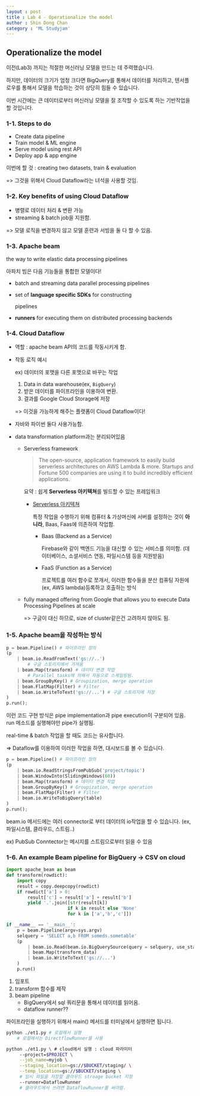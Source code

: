 ```yaml
---
layout : post
title : Lab 4 - Operationalize the model
author : Shin Dong Chan
category : 'ML Studyjam'
---
```


## Operationalize the model

이전(Lab3) 까지는 적절한 머신러닝 모델을 만드는 데 주력했습니다.

하지만, 데이터의 크기가 엄청 크다면 BigQuery를 통해서 데이터를 처리하고, 텐서플로우를 통해서 모델을 학습하는 것이 상당히 힘들 수 있습니다.

이번 시간에는 큰 데이터로부터 머신러닝 모델을 잘 조작할 수 있도록 하는 기반작업을 할 것입니다.


### 1-1. Steps  to do

- Create data pipeline
- Train model & ML engine
- Serve model using rest API
- Deploy app & app engine

이번에 할 것 : creating two datasets,  train & evaluation

=> 그것을 위해서 Cloud Dataflow라는 녀석을 사용할 것임.

### 1-2. Key benefits of using Cloud Dataflow

- 병렬로 데이터 처리 & 변환 가능
- streaming & batch job을 지원함.

=> 모델 로직을 변경하지 않고 모델 훈련과 서빙을 둘 다 할 수 있음.

### 1-3. Apache beam 

the way to write elastic data processing pipelines

아파치 빔은 다음 기능들을 통합한 모델이다!

- batch and streaming data parallel processing pipelines

- set of **language specific SDKs** for constructing 

  pipelines 

- **runners** for executing them on distributed processing backends

### 1-4. Cloud Dataflow 

- 역할 : apache beam API의 코드를 작동시키게 함.

- 작동 로직 예시

  ex) 데이터의 포맷을 다른 포맷으로 바꾸는 작업

  1. Data in data warehouse(ex, `BigQuery`)
  2. 받은 데이터를 파이프라인을 이용하여 변환.
  3. 결과를 Google Cloud Storage에 저장

  => 이것을 가능하게 해주는 플랫폼이 Cloud Dataflow이다!

- 자바와 파이썬 둘다 사용가능함.

- data transformation platform과는 분리되어있음

  - Serverless framework

    > The open-source, application framework to easily build serverless architectures on AWS Lambda & more. Startups and Fortune 500 companies are using it to build incredibly efficient applications.

    요약 : 쉽게 **Serverless 아키텍쳐**를 빌드할 수 있는 프레임워크

    - [Serverless 아키텍쳐](<https://velopert.com/3543>)

      특정 작업을 수행하기 위해 컴퓨터 & 가상머신에 서버를 설정하는 것이 **아니라**, Baas, Faas에 의존하여 작업함.

      - Baas (Backend as a Service)

        Firebase와 같이 백엔드 기능을 대신할 수 있는 서비스를 의미함. (데이터베이스, 소셜서비스 연동, 파일시스템 등을 지원받음)

      - FaaS (Function as a Service)

        프로젝트를 여러 함수로 쪼개서, 이러한 함수들을 분산 컴퓨팅 자원에(ex, AWS lambda)등록하고 호출하는 방식

  - fully managed offering from Google that allows you to execute Data Processing Pipelines at scale

    => 구글이 대신 하므로, size of cluster같은건 고려하지 않아도 됨.

### 1-5. Apache beam을 작성하는 방식

```python
p = beam.Pipeline() # 파이프라인 정의
(p
	| beam.io.ReadFromText('gs://..') 
 		# 구글 스토리지에서 가져옴
	| beam.Map(transform) # 데이터 변경 작업
 		# Parallel tasks에 의해서 자동으로 스케일링됨.
 	| beam.GroupByKey() # Groupization, merge operation
 	| beam.FlatMap(Filter) # Filter
 	| beam.io.WriteToText('gs://...') # 구글 스토리지에 저장
)
p.run();
```

이런 코드 구현 방식은 pipe implementation과 pipe execution이 구분되어 있음. run 메소드를 실행해야만 pipe가 실행됨.

real-time & batch 작업을 할 때도 코드는 유사합니다.

=> Dataflow를 이용하여 이러한 작업을 하면, 대시보드를 볼 수 있습니다. 

```python
p = beam.Pipeline() # 파이프라인 정의
(p
	| beam.io.ReadStringsFromPubSub('project/topic')
 	| beam.WindowInto(SlidingWindows(60))
	| beam.Map(transform) # 데이터 변경 작업
 	| beam.GroupByKey() # Groupization, merge operation
 	| beam.FlatMap(Filter) # Filter
 	| beam.io.WriteToBigQuery(table)
)
p.run();
```

beam.io 메서드에는 여러 connector로 부터 데이터의 io작업을 할 수 있습니다. (ex, 파일시스템, 클라우드, 스트림..)

ex) PubSub Conntector는 메시지를 스트림으로부터 읽을 수 있음

### 1-6. An example Beam pipeline for BigQuery -> CSV on cloud

```python
import apache_beam as beam
def transform(rowdict):
    import copy
    result = copy.deepcopy(rowdict)
    if rowdict['a'] > 0:
        result['c'] = result['a'] + result['b']
        yield '.'.join([str(result[k])
                       if k in result else 'None'
                       for k in ['a','b','c']])

if __name__ == '__main__':
    p = beam.Pipeline(argv=sys.argv)
    selquery = 'SELECT a,b FROM someds.sometable'
    (p
    	| beam.io.Read(beam.io.BigQuerySource(query = selquery, use_standard_sql=True))
    	| beam.Map(transform_data)
     	| beam.io.WriteToText('gs://...')
    )
    p.run()
```

1. 임포트
2. transform 함수를 제작
3. beam pipeline
   - BigQuery에서 sql 쿼리문을 통해서 데이터를 읽어옴.
   - dataflow runner??

파이프라인을 실행하기 위해서 main() 메서드를 터미널에서 실행하면 됩니다.

```bash
python ./et1.py # 로컬에서 실행
	# 로컬에서는 DirectflowRunner를 사용
```

```bash
python ./et1.py \ # cloud에서 실행 : cloud 파라미터
	 --project=$PROJECT \
	 --job_name=myjob \
	 --staging_location=gs://$BUCKET/staging/ \
	 --temp_location=gs://$BUCKET/staging \
	 # 임시 파일을 저장할 클라우드 stroage bucket 지정
	 --runner=DataflowRunner
	 # 클라우드에서 쓰려면 DataflowRunner를 써야함.
```








